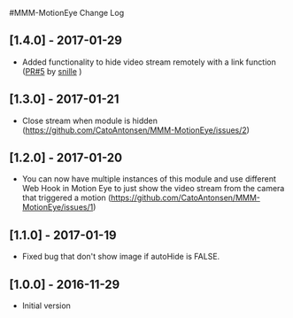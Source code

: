#MMM-MotionEye Change Log

## [1.4.0] - 2017-01-29

- Added functionality to hide video stream remotely with a link function ([PR#5](https://github.com/CatoAntonsen/MMM-MotionEye/pull/5) by [snille](https://github.com/snille) )

## [1.3.0] - 2017-01-21

- Close stream when module is hidden (https://github.com/CatoAntonsen/MMM-MotionEye/issues/2)

## [1.2.0] - 2017-01-20

- You can now have multiple instances of this module and use different Web Hook in Motion Eye to just show the video stream from the camera that triggered a motion (https://github.com/CatoAntonsen/MMM-MotionEye/issues/1)

## [1.1.0] - 2017-01-19

- Fixed bug that don't show image if autoHide is FALSE.

## [1.0.0] - 2016-11-29

- Initial version
